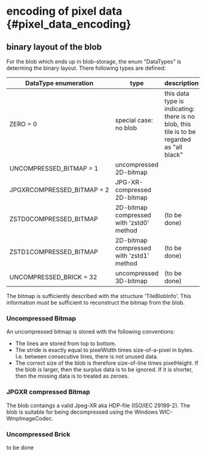 # encoding of pixel data           {#pixel_data_encoding}

## binary layout of the blob

For the blob which ends up in blob-storage, the enum "DataTypes" is determing the binary layout.
There following types are defined:

| DataType enumeration                 | type                                     | description |
|--------------------------------------|------------------------------------------|-------------|
| ZERO&#160;=&#160;0                   | special case: no blob                    | this data type is indicating: there is no blob, this tile is to be regarded as "all black"
| UNCOMPRESSED_BITMAP&#160;=&#160;1    | uncompressed 2D-bitmap                   |
| JPGXRCOMPRESSED_BITMAP&#160;=&#160;2 | JPG-XR-compressed 2D-bitmap              |
| ZSTD0COMPRESSED_BITMAP               | 2D-bitmap compressed with 'zstd0' method | (to be done)
| ZSTD1COMPRESSED_BITMAP               | 2D-bitmap compressed with 'zstd1' method | (to be done)
| UNCOMPRESSED_BRICK&#160;=&#160;32    | uncompressed 3D-bitmap                   | (to be done)

The bitmap is sufficiently described with the structure 'TileBlobInfo'. This information must be sufficient to reconstruct the bitmap from the blob.

### Uncompressed Bitmap

An uncompressed bitmap is stored with the following conventions:

* The lines are stored from top to bottom.
* The stride is exactly equal to pixelWidth times size-of-a-pixel in bytes. I.e. between consecutive lines, there is not unused data.
* The correct size of the blob is therefore size-of-line times pixelHeight. If the blob is larger, then the surplus data is to be ignored. 
  If it is shorter, then the missing data is to treated as zeroes.

### JPGXR compressed Bitmap

The blob contaings a valid Jpeg-XR aka HDP-file (ISO/IEC 29199-2). The blob is suitable for being decompressed using the Windows WIC-WmpImageCodec.

### Uncompressed Brick

to be done